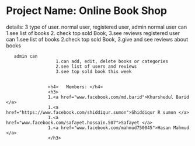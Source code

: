 <h1>Project Name: Online Book Shop</h1>
details: 
          3 type of user. normal user, registered user, admin
normal user can 
                       1.see list of books
                       2. check top sold Book, 
                       3.see reviews
registered user can
                        1.see list of books
                        2.check top sold Book,
                        3.give and see reviews about books
      
       admin can
                       1.can add, edit, delete books or categories
                       2.see list of users and reviews
                       3.see top sold book this week
                       
                       
                    <h4>   Members: </h4>
                    <h3>
                    1.<a href="www.facebook.com/md.barid">Khurshedul Barid </a>
                    1.<a href="https://www.facebook.com/shiddiqur.sumon">Shiddiqur R sumon </a>
                    1.<a href="www.facebook.com/safayet.hossain.507">Safayet </a>
                    1.<a href="www.facebook.com/mahmud750045">Hasan Mahmud </a>
                    </h3>
